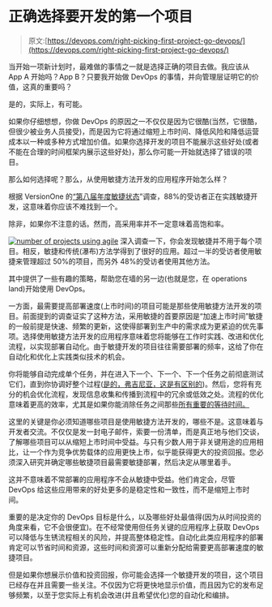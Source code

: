 # 正确选择要开发的第一个项目

> 原文:[https://devops.com/right-picking-first-project-go-devops/](https://devops.com/right-picking-first-project-go-devops/)

当开始一项新计划时，最难做的事情之一就是选择正确的项目去做。我应该从 App A 开始吗？App B？只要我开始做 DevOps 的事情，并向管理层证明它的价值，这真的重要吗？

是的，实际上，有可能。

如果你仔细想想，你做 DevOps 的原因之一不仅仅是因为它很酷(当然，它很酷，但很少被业务人员接受)，而是因为它将通过缩短上市时间、降低风险和降低运营成本以一种或多种方式增加价值。如果你选择开发的项目不能展示这些好处(或者不能在合理的时间框架内展示这些好处)，那么你可能一开始就选择了错误的项目。

那么如何选择呢？那么，从使用敏捷方法开发的应用程序开始怎么样？

根据 VersionOne 的[“第八届年度敏捷状态](http://www.versionone.com/pdf/2013-state-of-agile-survey.pdf)”调查，88%的受访者正在实践敏捷开发，这意味着你应该不难找到一个。

除非，如果你不注意的话。然而，高采用率并不一定意味着高饱和率。

[![number of projects using agile](../Images/e7cf73ca6dd36d9bd0e268b636809e5c.png)](https://devops.com/wp-content/uploads/2014/09/number-of-projects-using-agile.png) 深入调查一下，你会发现敏捷并不用于每个项目。相反，敏捷和传统(瀑布)方法学得到了很好的应用。超过一半的受访者使用敏捷来管理超过 50%的项目，而另外 48%的受访者使用其他方法。

其中提供了一些有趣的策略，帮助您在墙的另一边(也就是您，在 operations land)开始使用 DevOps。

一方面，最需要提高部署速度(上市时间)的项目可能是那些使用敏捷方法开发的项目。前面提到的调查证实了这种方法，采用敏捷的首要原因是“加速上市时间”敏捷的一般前提是快速、频繁的更新，这使得部署到生产中的需求成为更紧迫的优先事项。选择使用敏捷方法开发的应用程序意味着您将能够在工作时实践、改进和优化流程，以实现部署自动化。由于敏捷开发的项目往往需要部署的频率，这给了你在自动化和优化上实践类似技术的机会。

你将能够自动完成单个任务，并在进入下一个、下一个、下一个任务之前彻底测试它们，直到你协调好整个过程([是的，弗吉尼亚，这是有区别的](https://devops.com/blogs/enterprise-devops/automation-versus-orchestration/))。然后，您将有充分的机会优化流程，发现信息收集和传播到流程中的冗余或低效之处。流程的优化意味着更高的效率，尤其是如果你能消除任务之间那些[所有重要的等待时间。](http://www.informationweek.com/strategic-cio/enterprise-agility/youre-fast-great-are-you-efficient/a/d-id/1278911)

这里的关键是你必须知道哪些项目是使用敏捷方法开发的，哪些不是。这意味着与开发者交流。不仅仅是发一封电子邮件，索要一份清单，而是真正地与他们交谈，了解哪些项目可以从缩短上市时间中受益。与只有少数人用于非关键用途的应用相比，让一个作为竞争优势载体的应用更快上市，似乎能获得更大的投资回报。您必须深入研究并确定哪些敏捷项目最需要敏捷部署，然后决定从哪里着手。

这并不意味着不常部署的应用程序不会从敏捷中受益。他们肯定会，尽管 DevOps 给这些应用带来的好处更多的是稳定性和一致性，而不是缩短上市时间。

重要的是决定你的 DevOps 目标是什么，以及哪些好处最值得(因为从时间投资的角度来看，它不会很便宜)。在不经常使用但任务关键的应用程序上获取 DevOps 可以降低与生锈流程相关的风险，并提高整体稳定性。自动化此类应用程序的部署肯定可以节省时间和资源，这些时间和资源可以重新分配给需要更高部署速度的敏捷项目。

但是如果你想展示价值和投资回报，你可能会选择一个敏捷开发的项目，这个项目已经存在并且需要一些关注。不仅因为它将更快地显示价值，而且因为它的发布足够频繁，以至于您实际上有机会改进(并且希望优化)您的自动化和编排。